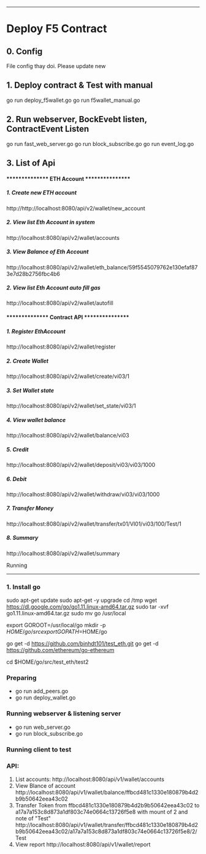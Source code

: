 **********************************************************************************************
# Deploy F5 Contract

## 0. Config
File config thay doi. Please update new

## 1. Deploy contract & Test with manual
go run deploy_f5wallet.go
 go run f5wallet_manual.go

## 2. Run webserver, BockEvebt listen, ContractEvent Listen
go run fast_web_server.go
go run block_subscribe.go
go run event_log.go

## 3. List of Api
#### **************  ETH Account ***************
##### 1. Create new ETH account
http://http://localhost:8080/api/v2/wallet/new_account

##### 2. View list Eth Account in system
http://localhost:8080/api/v2/wallet/accounts

##### 3. View Balance of Eth Account
http://localhost:8080/api/v2/wallet/eth_balance/59f5545079762e130efaf873e7d28b2756fbc4b6

##### 2. View list Eth Account auto fill gas
http://localhost:8080/api/v2/wallet/autofill 

#### **************  Contract API ***************
##### 1. Register EthAccount
http://localhost:8080/api/v2/wallet/register

##### 2. Create Wallet
http://localhost:8080/api/v2/wallet/create/vi03/1

##### 3. Set Wallet state
http://localhost:8080/api/v2/wallet/set_state/vi03/1

##### 4. View wallet balance
http://localhost:8080/api/v2/wallet/balance/vi03

##### 5. Credit
http://localhost:8080/api/v2/wallet/deposit/vi03/vi03/1000

##### 6. Debit
http://localhost:8080/api/v2/wallet/withdraw/vi03/vi03/1000

##### 7. Transfer Money
http://localhost:8080/api/v2/wallet/transfer/tx01/VI01/vi03/100/Test/1

##### 8. Summary
http://localhost:8080/api/v2/wallet/summary

Running
**********************************************************************************************
### 1. Install go
sudo apt-get update
sudo apt-get -y upgrade
cd /tmp
wget https://dl.google.com/go/go1.11.linux-amd64.tar.gz
sudo tar -xvf go1.11.linux-amd64.tar.gz
sudo mv go /usr/local

export GOROOT=/usr/local/go
mkdir -p $HOME/go/src
export GOPATH=$HOME/go

go get -d https://github.com/binhdt101/test_eth.git
go get -d https://github.com/ethereum/go-ethereum

cd $HOME/go/src/test_eth/test2
### Preparing

+ go run add_peers.go
+ go run deploy_wallet.go
### Running webserver & listening server

+ go run web_server.go
+ go run block_subscribe.go
### Running client to test

### API:
1. List accounts:
http://localhost:8080/api/v1/wallet/accounts
2. View Blance of account
http://localhost:8080/api/v1/wallet/balance/ffbcd481c1330e180879b4d2b9b50642eea43c02
3. Transfer Token from ffbcd481c1330e180879b4d2b9b50642eea43c02  to a17a7a153c8d873a1df803c74e0664c13726f5e8 with mount of 2 and note of "Test"
http://localhost:8080/api/v1/wallet/transfer/ffbcd481c1330e180879b4d2b9b50642eea43c02/a17a7a153c8d873a1df803c74e0664c13726f5e8/2/Test
4. View report
http://localhost:8080/api/v1/wallet/report

